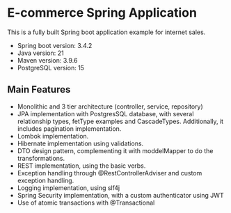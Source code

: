 
# E-commerce Spring Application

This is a fully built Spring boot application example for internet sales.
- Spring boot version: 3.4.2
- Java version: 21
- Maven version: 3.9.6
- PostgreSQL version: 15

## Main Features

- Monolithic and 3 tier architecture (controller, service, repository)
- JPA implementation with PostgresSQL database, with several relationship types, fetType examples and CascadeTypes. Additionally, it includes pagination implementation.
- Lombok implementation.
- Hibernate implementation using validations. 
- DTO design pattern, complementing it with moddelMapper to do the transformations.
- REST implementation, using the basic verbs.
- Exception handling through @RestControllerAdviser and custom exception handling.
- Logging implementation, using slf4j
- Spring Security implementation, with a custom authenticator using JWT
- Use of atomic transactions with @Transactional

